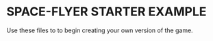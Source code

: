 SPACE-FLYER STARTER EXAMPLE
===========================

Use these files to to begin creating your own version of the game.